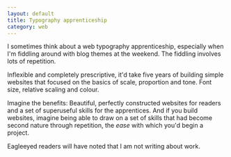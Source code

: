 ```yaml
---
layout: default
title: Typography apprenticeship
category: web
---
```


I sometimes think about a web typography apprenticeship, especially when I'm fiddling around with blog themes at the weekend. The fiddling involves lots of repetition.

Inflexible and completely prescriptive, it'd take five years of building simple websites that focused on the basics of scale, proportion and tone. Font size, relative scaling and colour.

Imagine the benefits: Beautiful, perfectly constructed websites for readers and a set of superuseful skills for the apprentices. And if you build websites, imagine being able to draw on a set of skills that had become second nature through repetition, the _ease_ with which you'd begin a project.

Eagleeyed readers will have noted that I am not writing about work.
